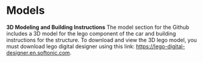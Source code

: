Models
====

**3D Modeling and Building Instructions**
The model section for the Github includes a 3D model for the lego component of the car and building instructions for the structure. To download and view the 3D lego model, you must download lego digital designer using this link: https://lego-digital-designer.en.softonic.com. 
